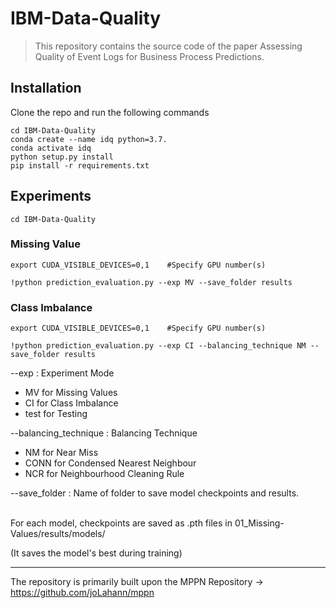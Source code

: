 # IBM-Data-Quality

> This repository contains the source code of the paper Assessing Quality of Event Logs for Business Process Predictions.


## Installation

Clone the repo and run the following commands

```
cd IBM-Data-Quality
conda create --name idq python=3.7.
conda activate idq
python setup.py install
pip install -r requirements.txt
```

## Experiments

```
cd IBM-Data-Quality
```

### Missing Value
```
export CUDA_VISIBLE_DEVICES=0,1    #Specify GPU number(s)

!python prediction_evaluation.py --exp MV --save_folder results 
```

### Class Imbalance
```
export CUDA_VISIBLE_DEVICES=0,1    #Specify GPU number(s)

!python prediction_evaluation.py --exp CI --balancing_technique NM --save_folder results 
```



--exp : Experiment Mode
- MV for Missing Values
- CI for Class Imbalance
- test for Testing

--balancing_technique : Balancing Technique
- NM for Near Miss
- CONN for Condensed Nearest Neighbour
- NCR for Neighbourhood Cleaning Rule

--save_folder : Name of folder to save model checkpoints and results.<br><br>

For each model, checkpoints are saved as .pth files in 01_Missing-Values/results/models/

(It saves the model's best during training)

<hr>

The repository is primarily built upon the MPPN Repository -> https://github.com/joLahann/mppn
